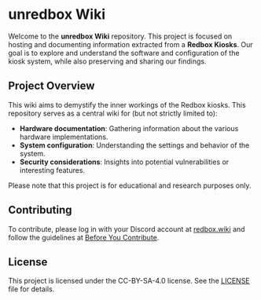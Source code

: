 # unredbox Wiki

Welcome to the **unredbox Wiki** repository. This project is focused on hosting and documenting information extracted from a **Redbox Kiosks**. Our goal is to explore and understand the software and configuration of the kiosk system, while also preserving and sharing our findings.

## Project Overview

This wiki aims to demystify the inner workings of the Redbox kiosks. This repository serves as a central wiki for (but not strictly limited to):

- **Hardware documentation**: Gathering information about the various hardware implementations.
- **System configuration**: Understanding the settings and behavior of the system.
- **Security considerations**: Insights into potential vulnerabilities or interesting features.

Please note that this project is for educational and research purposes only.


## Contributing

To contribute, please log in with your Discord account at [redbox.wiki](https://redbox.wiki) and follow the guidelines at [Before You Contribute](https://redbox.wiki/en/contributing).

## License

This project is licensed under the CC-BY-SA-4.0 license. See the [LICENSE](LICENSE.txt) file for details.
